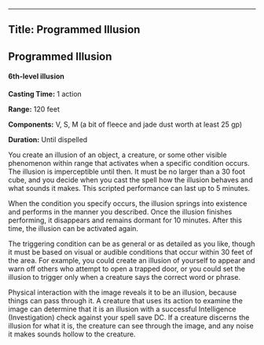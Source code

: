 -------------------------
Title: Programmed Illusion
-------------------------

## Programmed Illusion

#### 6th-level illusion


**Casting Time:** 1 action

**Range:** 120 feet

**Components:** V, S, M (a bit of fleece and jade dust worth
at least 25 gp)

**Duration:** Until dispelled


You create an illusion of an object, a creature, or some other visible
phenomenon within range that activates when a specific condition occurs.
The illusion is imperceptible until then. It must be no larger than a
30 foot cube, and you decide when you cast the spell how the illusion
behaves and what sounds it makes. This scripted performance can last up
to 5 minutes.

When the condition you specify occurs, the illusion springs into
existence and performs in the manner you described. Once the illusion
finishes performing, it disappears and remains dormant for 10 minutes.
After this time, the illusion can be activated again.

The triggering condition can be as general or as
detailed as you like, though it must be based on visual or audible
conditions that occur within 30 feet of the area. For example, you could
create an illusion of yourself to appear and warn off others who attempt
to open a trapped door, or you could set the illusion to trigger only
when a creature says the correct word or phrase.

Physical interaction with the image reveals it to be an illusion,
because things can pass through it. A creature that uses its action to
examine the image can determine that it is an illusion with a successful
Intelligence (Investigation) check against your spell save DC. If a
creature discerns the illusion for what it is, the creature can see
through the image, and any noise it makes sounds hollow to the creature.


